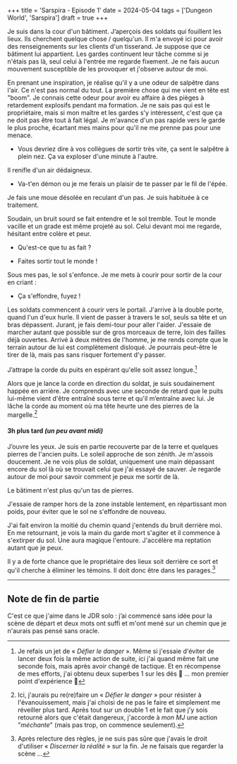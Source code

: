 +++
title = 'Sarspira - Episode 1'
date = 2024-05-04
tags = ['Dungeon World', 'Sarspira']
draft = true
+++

Je suis dans la cour d'un bâtiment. J’aperçois des soldats qui fouillent les lieux. Ils cherchent quelque chose / quelqu'un. Il m'a envoyé ici pour avoir des renseignements sur les clients d'un tisserand. Je suppose que ce bâtiment lui appartient. Les gardes continuent leur tâche comme si je n'étais pas là, seul celui à l'entrée me regarde fixement. Je ne fais aucun mouvement susceptible de les provoquer et j'observe autour de moi.

En prenant une inspiration, je réalise qu'il y a une odeur de salpêtre dans l'air. Ce n'est pas normal du tout. La première chose qui me vient en tête est "boom". Je connais cette odeur pour avoir eu affaire à des pièges à retardement explosifs pendant ma formation. Je ne sais pas qui est le propriétaire, mais si mon maître et les gardes s'y intéressent, c'est que ça ne doit pas être tout à fait légal. Je m'avance d'un pas rapide vers le garde le plus proche, écartant mes mains pour qu'il ne me prenne pas pour une menace.

- Vous devriez dire à vos collègues de sortir très vite, ça sent le salpêtre à plein nez. Ça va exploser d'une minute à l'autre.

Il renifle d'un air dédaigneux.

- Va-t'en démon ou je me ferais un plaisir de te passer par le fil de l'épée.

Je fais une moue désolée en reculant d'un pas. Je suis habituée à ce traitement.

Soudain, un bruit sourd se fait entendre et le sol tremble. Tout le monde vacille et un grade est même projeté au sol. Celui devant moi me regarde, hésitant entre colère et peur.

- Qu'est-ce que tu as fait ?

- Faites sortir tout le monde !

Sous mes pas, le sol s'enfonce. Je me mets à courir pour sortir de la cour en criant :

- Ça s'effondre, fuyez !

Les soldats commencent à courir vers le portail. J'arrive à la double porte, quand l'un d'eux hurle. Il vient de passer à travers le sol, seuls sa tête et un bras dépassent. Jurant, je fais demi-tour pour aller l'aider. J'essaie de marcher autant que possible sur de gros morceaux de terre, loin des failles déjà ouvertes. Arrivé à deux mètres de l'homme, je me rends compte que le terrain autour de lui est complètement disloqué. Je pourrais peut-être le tirer de là, mais pas sans risquer fortement d'y passer.

J’attrape la corde du puits en espérant qu'elle soit assez longue.[^1]

[^1]: Je refais un jet de « *Défier le danger* ». Même si j'essaie d'éviter de lancer deux fois la même action de suite, ici j'ai quand même fait une seconde fois, mais après avoir changé de tactique.
Et en récompense de mes efforts, j'ai obtenu deux superbes 1 sur les dés :rofl: ... mon premier point d'expérience :tada:

Alors que je lance la corde en direction du soldat, je suis soudainement happée en arrière. Je comprends avec une seconde de retard que le puits lui-même vient d'être entraîné sous terre et qu'il m’entraîne avec lui. Je lâche la corde au moment où ma tête heurte une des pierres de la margelle.[^2]

[^2]: Ici, j'aurais pu re(re)faire un « *Défier le danger* » pour résister à l'évanouissement, mais j'ai choisi de ne pas le faire et simplement me réveiller plus tard. Après tout sur un double 1 et le fait que j'y sois retourné alors que c'était dangereux, j'accorde à *mon MJ* une action "*méchante*" (mais pas trop, on commence seulement).

#### 3h plus tard *(un peu avant midi)*

J’ouvre les yeux. Je suis en partie recouverte par de la terre et quelques pierres de l'ancien puits. Le soleil approche de son zénith. Je m'assois doucement. Je ne vois plus de soldat, uniquement une main dépassant encore du sol là où se trouvait celui que j'ai essayé de sauver. Je regarde autour de moi pour savoir comment je peux me sortir de là.

Le bâtiment n'est plus qu'un tas de pierres.

J'essaie de ramper hors de la zone instable lentement, en répartissant mon poids, pour éviter que le sol ne s'effondre de nouveau.

J'ai fait environ la moitié du chemin quand j'entends du bruit derrière moi. En me retournant, je vois la main du garde mort s'agiter et il commence à s'extirper du sol. Une aura magique l'entoure. J'accélère ma reptation autant que je peux.

Il y a de forte chance que le propriétaire des lieux soit derrière ce sort et qu'il cherche à éliminer les témoins. Il doit donc être dans les parages.[^3]

[^3]: Après relecture des règles, je ne suis pas sûre que j'avais le droit d'utiliser « *Discerner la réalité* » sur la fin. Je ne faisais que regarder la scène ...

----

## Note de fin de partie

C'est ce que j'aime dans le JDR solo : j’ai commencé sans idée pour la scène de départ et deux mots ont suffi et m'ont mené sur un chemin que je n'aurais pas pensé sans oracle.

